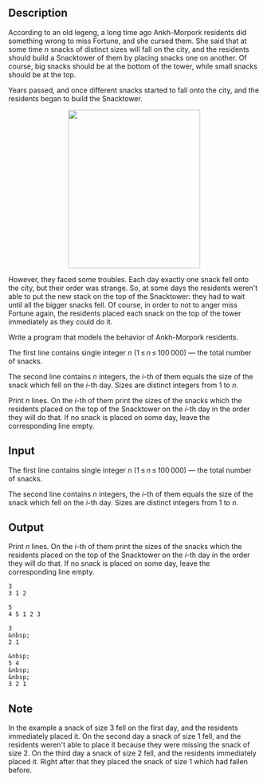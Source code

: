 ## Description

<div><p>According to an old legeng, a long time ago Ankh-Morpork residents did something wrong to miss Fortune, and she cursed them. She said that at some time <span class="tex-span"><i>n</i></span> snacks of distinct sizes will fall on the city, and the residents should build a Snacktower of them by placing snacks one on another. Of course, big snacks should be at the bottom of the tower, while small snacks should be at the top.</p><p>Years passed, and once different snacks started to fall onto the city, and the residents began to build the Snacktower.</p><center> <img class="tex-graphics" height="318px" src="file://45kFdBek.png" style="max-width: 100.0%;max-height: 100.0%;" width="265px"> </center><p>However, they faced some troubles. Each day exactly one snack fell onto the city, but their order was strange. So, at some days the residents weren't able to put the new stack on the top of the Snacktower: they had to wait until all the bigger snacks fell. Of course, in order to not to anger miss Fortune again, the residents placed each snack on the top of the tower immediately as they could do it.</p><p>Write a program that models the behavior of Ankh-Morpork residents.</p></div><div class="input-specification"><p>The first line contains single integer <span class="tex-span"><i>n</i></span> (<span class="tex-span">1 ≤ <i>n</i> ≤ 100 000</span>)&nbsp;— the total number of snacks.</p><p>The second line contains <span class="tex-span"><i>n</i></span> integers, the <span class="tex-span"><i>i</i></span>-th of them equals the size of the snack which fell on the <span class="tex-span"><i>i</i></span>-th day. Sizes are distinct integers from <span class="tex-span">1</span> to <span class="tex-span"><i>n</i></span>. </p></div><div class="output-specification"><p>Print <span class="tex-span"><i>n</i></span> lines. On the <span class="tex-span"><i>i</i></span>-th of them print the sizes of the snacks which the residents placed on the top of the Snacktower on the <span class="tex-span"><i>i</i></span>-th day in the order they will do that. If no snack is placed on some day, leave the corresponding line empty.</p></div>

## Input

<p>The first line contains single integer <span class="tex-span"><i>n</i></span> (<span class="tex-span">1 ≤ <i>n</i> ≤ 100 000</span>)&nbsp;— the total number of snacks.</p><p>The second line contains <span class="tex-span"><i>n</i></span> integers, the <span class="tex-span"><i>i</i></span>-th of them equals the size of the snack which fell on the <span class="tex-span"><i>i</i></span>-th day. Sizes are distinct integers from <span class="tex-span">1</span> to <span class="tex-span"><i>n</i></span>. </p>

## Output

<p>Print <span class="tex-span"><i>n</i></span> lines. On the <span class="tex-span"><i>i</i></span>-th of them print the sizes of the snacks which the residents placed on the top of the Snacktower on the <span class="tex-span"><i>i</i></span>-th day in the order they will do that. If no snack is placed on some day, leave the corresponding line empty.</p>





```input1
3
3 1 2

```




```input2
5
4 5 1 2 3

```




```output1
3
&nbsp;
2 1
```




```output2
&nbsp;
5 4
&nbsp;
&nbsp;
3 2 1

```



## Note

<p>In the example a snack of size <span class="tex-span">3</span> fell on the first day, and the residents immediately placed it. On the second day a snack of size <span class="tex-span">1</span> fell, and the residents weren't able to place it because they were missing the snack of size <span class="tex-span">2</span>. On the third day a snack of size <span class="tex-span">2</span> fell, and the residents immediately placed it. Right after that they placed the snack of size <span class="tex-span">1</span> which had fallen before.</p>
